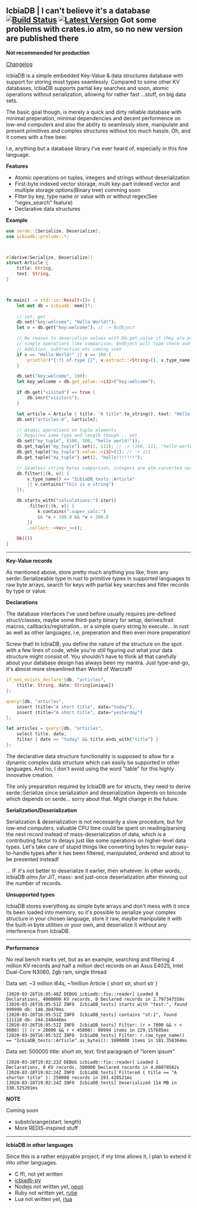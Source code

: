 [Latest Version]: https://img.shields.io/crates/v/icbiadb

[crates.io]: https://crates.io/crates/icbiadb
[Build Status]: https://travis-ci.com/icbiadb/icbiadb.svg?branch=master
[travis]: https://travis-ci.com/github/icbiadb/icbiadb

## IcbiaDB | I can't believe it's a database &emsp; [![Build Status]][travis] [![Latest Version]][crates.io] Got some problems with crates.io atm, so no new version are published there


**Not recommended for production**


[Changelog](https://github.com/icbiadb/icbiadb/blob/master/CHANGELOG.md)


IcbiaDB is a simple embedded Key-Value & data structures database with support for storing most types seamlessly. Compared to some other KV databases, IcbiaDB supports partial key searches and soon, atomic operations without serialization, allowing for rather fast ...stuff, on big data sets.

The basic goal though, is merely a quick and dirty reliable database with minimal preperation, minimal dependencies and decent performence on low-end computers and also the ability to seamlessly store, manipulate and present primitives and complex structures without too much hassle. Oh, and it comes with a free beer.

I.e, anything but a database library I've ever heard of, especially in this fine language.


**Features**

* Atomic operations on tuples, integers and strings without deserialization
* First-byte indexed vector storage, multi key-part indexed vector and multiple storage options(Binary tree) comming soon
* Filter by key, type name or value with or without regex(See "regex_search" feature)
* Declarative data structures


**Example**


```rust
use serde::{Serialize, Deserialize};
use icbiadb::prelude::*;



#[derive(Serialize, Deserialize)]
struct Article {
	title: String,
	text: String,
}



fn main() -> std::io::Result<()> {
	let mut db = icbiadb::mem()?;
	
	// set, get
	db.set("key:welcome", "Hello World!");
	let v = db.get("key:welcome"); // -> BvObject

	// No reason to deserialize values with Db.get_value if they are primitives and meant for 
	// simple operations like comparison, BvObject will type check and do byte vec stuff or deserialize internally.
	// Addition, subtraction etc coming soon
	if v == "Hello World!" || v == 100 {
		println!("{:?} of type {}", v.extract::<String>(), v.type_name());
	}

	db.set("key:welcome", 100);
	let key_welcome = db.get_value::<i32>("key:welcome");

	if db.get("visited") == true {
		db.incr("visitors");
	}

	let article = Article { title: "A title".to_string(), text: "Hello World!".to_string() };
	db.set("articles:0", &article);

	// Atomic operations on tuple elements
	// Requires same type and length though... yet
	db.set("my_tuple", (100, 100, "hello world!"));
	db.get_tuple("my_tuple").set(1, 111); // -> (100, 111, "hello world!")
	db.get_tuple("my_tuple").value::<i32>(1); // -> 111
	db.get_tuple("my_tuple").set(2, "hello!!!!!!!");

	// Seamless string bytes comparison, integers are atm converted natively(from_le_bytes)
	db.filter(|(k, v)| {
		v.type_name() == "IcbiaDB_tests::Article"
		|| v.contains("this is a string")
	});

	db.starts_with("calculations:").iter()
		.filter(|(k, v)| {
			k.contains(":super_calc:")
			&& *v > 100.0 && *v < 200.0
		})
		.collect::<Vec<_>>();

	Ok(())
}
```

---


**Key-Value records**

As mentioned above, store pretty much anything you like, from any serde::Serializeable type in rust to primitive types in supported languages to raw byte arrays, search for keys with partial key searches and filter records by type or value.


**Declarations**


The database interfaces I've used before usually requires pre-defined struct/classes, maybe some third-party binary for setup, derives/trait macros, callbacks/registration.. or a simple query string to execute... in rust as well as other languages, i.e, preperation and then even more preperation!

Screw that! In IcbiaDB, you define the nature of the structure on the spot with a few lines of code, while you're still figuring out what your data structure might consist of. You shouldn't have to think all that carefully about your database design has always been my mantra. Just type-and-go, it's almost more streamlined than World of Warcraft!


```rust
if_not_exists_declare!{db, "articles",
	(title: String, date: String[unique])	
};

query!{db, "articles",
	insert (title="A short title", date="today"),
	insert (title="A short title", date="yesterday")
};

let articles = query!{db, "articles",
	select title, date;
	filter { date == "today" && title.ends_with("title") }
};
```

The declarative data structure functionality is supposed to allow for a dynamic complex data structure which can easily be supported in other languages. And no, I don't avoid using the word "table" for this highly innovative creation.

The only preparation required by IcbiaDB are for structs, they need to derive serde::Serialize since serialization and deserialization depends on bincode which depends on serde... sorry about that. Might change in the future.


**Serialization/Deserialization**

Serialization & deserialization is not necessarily a slow procedure, but for low-end computers, valuable CPU time could be spent on reading/parsing the next record instead of mass-deserialization of data, which is a contributing factor to delays just like some operations on higher-level data types. Let's take care of stupid things like converting bytes to regular easy-to-handle types after it has been filtered, manipulated, ordered and about to be presented instead! 

... IF it's not better to deserialize it earlier, then whatever. In other words, IcbiaDB _aims for_ JIT, mass- and just-once deserialization after thinning out the number of records.


**Unsupported types**

IcbiaDB stores everything as simple byte arrays and don't mess with it once its been loaded into memory, so it's possible to serialize your complex structure in your chosen language, store it raw, maybe manipulate it with the built-in byte utilities or your own, and deserialize it without any interference from IcbiaDB.


---


**Performence**


No real bench marks yet, but as an example, searching and filtering 4 million KV records and half a million decl records on an Asus E402S, Intel Dual-Core N3060, 2gb ram, single thread

Data set: ~3 million i64s, ~1million Article { short str, short str }
```
[2020-03-26T16:05:48Z DEBUG icbiadb::fio::reader] Loaded 0 Declarations, 4000000 KV records, 0 Declared records in 2.797347558s
[2020-03-26T16:05:51Z INFO  IcbiaDB_tests] starts_with "test:", found 999999 db: 140.30478ms
[2020-03-26T16:05:51Z INFO  IcbiaDB_tests] contains "st:1", found 111110 db: 244.240446ms
[2020-03-26T16:05:52Z INFO  IcbiaDB_tests] Filter: (r > 7000 && r < 9000) || (r > 20000 && r < 45000): 80994 items in 229.157685ms
[2020-03-26T16:05:52Z INFO  IcbiaDB_tests] Filter: r.raw_type_name() == "IcbiaDB_tests::Article".as_bytes(): 1000000 items in 181.358364ms
```

Data set: 500000 title: short str, text: first paragraph of "lorem ipsum"
```
[2020-03-28T19:02:23Z DEBUG icbiadb::fio::reader] Loaded 1 Declarations, 0 KV records, 500000 Declared records in 4.08070582s
[2020-03-28T19:02:24Z INFO  IcbiaDB_tests] Filtered { title == "A shorter title" }: 250000 records in 193.428521ms
[2020-03-28T19:02:24Z INFO  IcbiaDB_tests] Deserialized 114 MB in 330.525201ms
```


**NOTE**

Coming soon

* substr/srange(start, length)
* More REDIS-inspired stuff


---


**IcbiaDB in other languages**


Since this is a rather enjoyable project, if my time allows it, I plan to extend it into other languages.

* C ffi, not yet written
* [icbiadb-py](https://github.com/icbiadb/icbiadb-py)
* Nodejs not written yet, [neon](https://github.com/neon-bindings/neon)
* Ruby not written yet, [rutie](https://github.com/danielpclark/rutie)
* Lua not written yet, [rlua](https://github.com/kyren/rlua)

